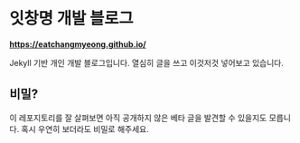 # 잇창명 개발 블로그

**<https://eatchangmyeong.github.io/>**

Jekyll 기반 개인 개발 블로그입니다. 열심히 글을 쓰고 이것저것 넣어보고 있습니다.

## 비밀?

이 레포지토리를 잘 살펴보면 아직 공개하지 않은 베타 글을 발견할 수 있을지도 모릅니다. 혹시 우연히 보더라도 비밀로 해주세요.